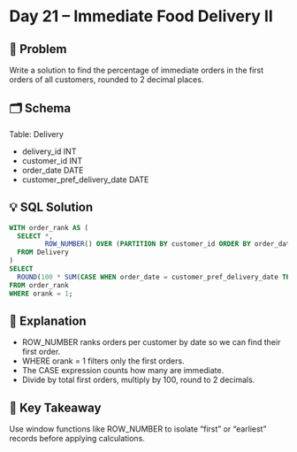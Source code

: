 # Day 21 – Immediate Food Delivery II

## 📖 Problem
Write a solution to find the percentage of immediate orders in the first orders of all customers, rounded to 2 decimal places.

## 🗂 Schema
Table: Delivery  
- delivery_id INT  
- customer_id INT  
- order_date DATE  
- customer_pref_delivery_date DATE  

## 💡 SQL Solution
```sql
WITH order_rank AS (
  SELECT *,
         ROW_NUMBER() OVER (PARTITION BY customer_id ORDER BY order_date) AS orank
  FROM Delivery
)
SELECT 
  ROUND(100 * SUM(CASE WHEN order_date = customer_pref_delivery_date THEN 1 ELSE 0 END) / COUNT(*), 2) AS immediate_percentage
FROM order_rank
WHERE orank = 1;
```

## 🧠 Explanation
- ROW_NUMBER ranks orders per customer by date so we can find their first order.  
- WHERE orank = 1 filters only the first orders.  
- The CASE expression counts how many are immediate.  
- Divide by total first orders, multiply by 100, round to 2 decimals.  

## 🔑 Key Takeaway
Use window functions like ROW_NUMBER to isolate “first” or “earliest” records before applying calculations.
